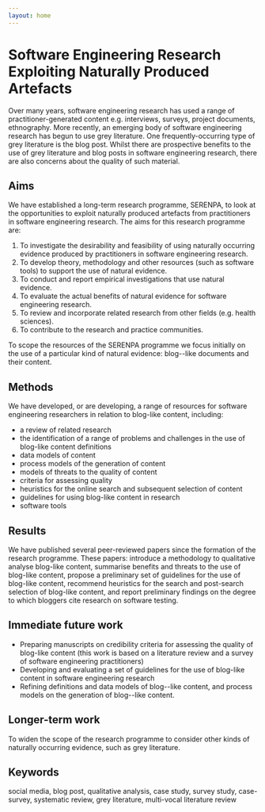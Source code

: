```yaml
---
layout: home
---
```


# Software Engineering Research Exploiting Naturally Produced Artefacts

Over many years, software engineering research has used a range of practitioner-generated content e.g. interviews, surveys, project documents, ethnography. More recently, an emerging body of software engineering research has begun to use grey literature. One frequently-occurring type of grey literature is the blog post. Whilst there are prospective benefits to the use of grey literature and blog posts in software engineering research, there are also concerns about the quality of such material.

## Aims
We have established a long-term research programme, SERENPA, to look at the opportunities to exploit naturally produced artefacts from practitioners in software engineering research. The aims for this research programme are:

1. To investigate the desirability and feasibility of using naturally occurring evidence produced by practitioners in software engineering research.
2. To develop theory, methodology and other resources (such as software tools) to support the use of natural evidence.
3. To conduct and report empirical investigations that use natural evidence.
4. To evaluate the actual benefits of natural evidence for software engineering research.
5. To review and incorporate related research from other fields (e.g. health sciences).
6. To contribute to the research and practice communities.

To scope the resources of the SERENPA programme we focus initially on the use of a particular kind of natural evidence: blog--like documents and their content.

## Methods
We have developed, or are developing, a range of resources for software engineering researchers in relation to blog-like content, including:
- a review of related research
- the identification of a range of problems and challenges in the use of blog-like content definitions
- data models of content
- process models of the generation of content
- models of threats to the quality of content
- criteria for assessing quality
- heuristics for the online search and subsequent selection of content
- guidelines for using blog-like content in research
- software tools

## Results
We have published several peer-reviewed papers since the formation of the research programme. These papers: introduce a methodology to qualitative analyse blog-like content, summarise benefits and threats to the use of blog-like content, propose a preliminary set of guidelines for the use of blog-like content, recommend heuristics for the search and post-search selection of blog-like content, and report preliminary findings on the degree to which bloggers cite research on software testing.

## Immediate future work
- Preparing manuscripts on credibility criteria for assessing the quality of blog-like content (this work is based on a literature review and a survey of software engineering practitioners)
- Developing and evaluating a set of guidelines for the use of blog-like content in software engineering research
- Refining definitions and data models of blog--like content, and process models on the generation of blog--like content.

## Longer-term work
To widen the scope of the research programme to consider other kinds of naturally occurring evidence, such as grey literature.

## Keywords
social media, blog post, qualitative analysis, case study, survey study, case-survey, systematic review, grey literature, multi-vocal literature review
